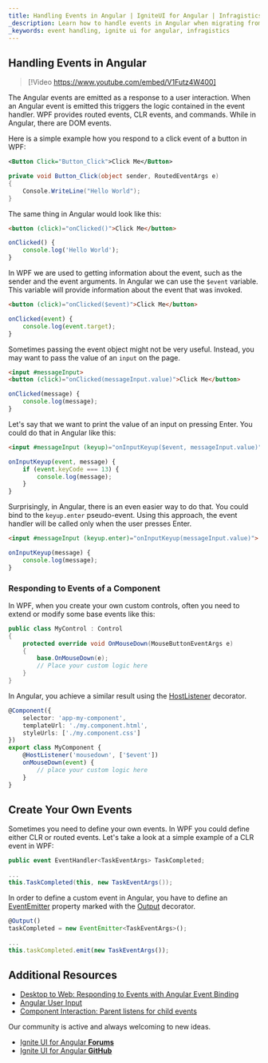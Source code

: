 ```yaml
---
title: Handling Events in Angular | IgniteUI for Angular | Infragistics
_description: Learn how to handle events in Angular when migrating from WPF to Angular.
_keywords: event handling, ignite ui for angular, infragistics
---
```


## Handling Events in Angular

> [!Video https://www.youtube.com/embed/V1Futz4W400]

The Angular events are emitted as a response to a user interaction. When an Angular event is emitted this triggers the logic contained in the event handler. WPF provides routed events, CLR events, and commands. While in Angular, there are DOM events.

Here is a simple example how you respond to a click event of a button in WPF:

```xml
<Button Click="Button_Click">Click Me</Button>
```
```csharp
private void Button_Click(object sender, RoutedEventArgs e)
{
    Console.WriteLine("Hello World");
}
```

The same thing in Angular would look like this:
```html
<button (click)="onClicked()">Click Me</button>
```
```typescript
onClicked() {
    console.log('Hello World');
}
```

In WPF we are used to getting information about the event, such as the sender and the event arguments. In Angular we can use the `$event` variable. This variable will provide information about the event that was invoked.

```html
<button (click)="onClicked($event)">Click Me</button>
```
```typescript
onClicked(event) {
    console.log(event.target);
}
```

Sometimes passing the event object might not be very useful. Instead, you may want to pass the value of an `input` on the page.

```html
<input #messageInput>
<button (click)="onClicked(messageInput.value)">Click Me</button>
```
```typescript
onClicked(message) {
    console.log(message);
}
```

Let's say that we want to print the value of an input on pressing Enter. You could do that in Angular like this:

```html
<input #messageInput (keyup)="onInputKeyup($event, messageInput.value)">
```
```typescript
onInputKeyup(event, message) {
    if (event.keyCode === 13) {
        console.log(message);
    }
}
```

Surprisingly, in Angular, there is an even easier way to do that. You could bind to the `keyup.enter` pseudo-event. Using this approach, the event handler will be called only when the user presses Enter.

```html
<input #messageInput (keyup.enter)="onInputKeyup(messageInput.value)">
```
```typescript
onInputKeyup(message) {
    console.log(message);
}
```

### Responding to Events of a Component

In WPF, when you create your own custom controls, often you need to extend or modify some base events like this:

```csharp
public class MyControl : Control
{
    protected override void OnMouseDown(MouseButtonEventArgs e)
    {
        base.OnMouseDown(e);
        // Place your custom logic here
    }
}
```

In Angular, you achieve a similar result using the [HostListener](https://angular.io/api/core/HostListener) decorator.

```typescript
@Component({
    selector: 'app-my-component',
    templateUrl: './my.component.html',
    styleUrls: ['./my.component.css']
})
export class MyComponent {
    @HostListener('mousedown', ['$event'])
    onMouseDown(event) {
        // place your custom logic here
    }
}
```

## Create Your Own Events

Sometimes you need to define your own events. In WPF you could define either CLR or routed events. Let's take a look at a simple example of a CLR event in WPF:

```csharp
public event EventHandler<TaskEventArgs> TaskCompleted;

...
this.TaskCompleted(this, new TaskEventArgs());
```

In order to define a custom event in Angular, you have to define an [EventEmitter](https://angular.io/api/core/EventEmitter) property marked with the [Output](https://angular.io/api/core/Output) decorator.

```typescript
@Output()
taskCompleted = new EventEmitter<TaskEventArgs>();

...
this.taskCompleted.emit(new TaskEventArgs());
```

## Additional Resources
* [Desktop to Web: Responding to Events with Angular Event Binding](https://www.youtube.com/watch?v=V1Futz4W400&list=PLG8rj6Rr0BU-AqcJMuwggKy0GMIkjkt3j&index=6)
* [Angular User Input](https://angular.io/guide/user-input)
* [Component Interaction: Parent listens for child events](https://angular.io/guide/component-interaction#parent-listens-for-child-event)

<div class="divider--half"></div>
Our community is active and always welcoming to new ideas.

* [Ignite UI for Angular **Forums**](https://www.infragistics.com/community/forums/f/ignite-ui-for-angular)
* [Ignite UI for Angular **GitHub**](https://github.com/IgniteUI/igniteui-angular)